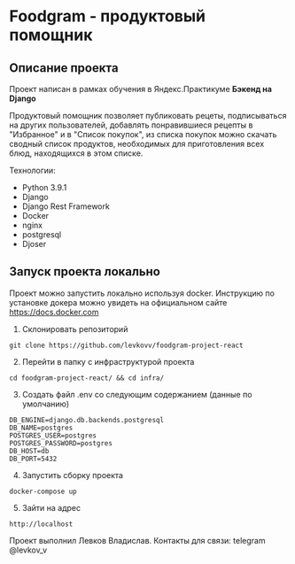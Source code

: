 # Foodgram - продуктовый помощник


## Описание проекта

Проект написан в рамках обучения в Яндекс.Практикуме **Бэкенд на Django**

Продуктовый помощник позволяет публиковать рецеты, подписываться на других пользователей, 
добавлять понравившиеся рецепты в "Избранное" и в "Список покупок", из списка покупок
можно скачать сводный список продуктов, необходимых для приготовления всех блюд, находящихся
в этом списке.

Технологии:
- Python 3.9.1
- Django
- Django Rest Framework
- Docker
- nginx
- postgresql
- Djoser

## Запуск проекта локально
Проект можно запустить локально используя docker. Инструкцию по установке докера можно 
увидеть на официальном сайте https://docs.docker.com

1. Склонировать репозиторий 
```
git clone https://github.com/levkovv/foodgram-project-react
```
2. Перейти в папку с инфраструктурой проекта
```
cd foodgram-project-react/ && cd infra/
```
3. Создать файл .env со следующим содержанием (данные по умолчанию)
```
DB_ENGINE=django.db.backends.postgresql
DB_NAME=postgres
POSTGRES_USER=postgres
POSTGRES_PASSWORD=postgres
DB_HOST=db
DB_PORT=5432
```
4. Запустить сборку проекта
```
docker-compose up
```
5. Зайти на адрес
```
http://localhost
```

Проект выполнил Левков Владислав.
Контакты для связи: telegram @levkov_v

